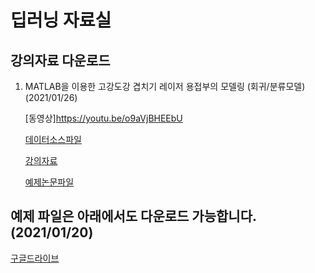 # 딥러닝 자료실

## 강의자료 다운로드

1. MATLAB을 이용한 고강도강 겹치기 레이저 용접부의 모델링 (회귀/분류모델) (2021/01/26)

    [동영상]<https://youtu.be/o9aVjBHEEbU>
  
    [데이터소스파일](https://github.com/deepjoin/lec/lec1/all_data.xlsx)
  
    [강의자료](https://github.com/deepjoin/lec/lec1/slide1.pdf)
  
    [예제논문파일](https://github.com/deepjoin/lec/lec1/paper1.pdf) 
    




    
    
    

## 예제 파일은 아래에서도 다운로드 가능합니다. (2021/01/20)

[구글드라이브](https://drive.google.com/drive/folders/1qeqFjM3g5QxgRp7VYiE7qAtfy86rgjwJ?usp=sharing)
